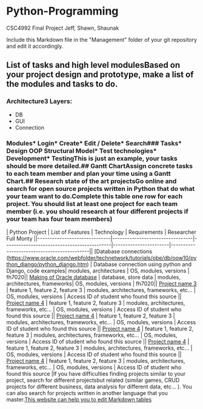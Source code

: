 # Python-Programming
CSC4992 Final Project Jeff, Shawn, Shaunak


Include this Markdown file in the "Management" folder of your git repository and edit it accordingly.
## List of tasks and high level modulesBased on your project design and prototype, make a list of the modules and tasks to do.

### Architecture3 Layers:
*  DB
*  GUI
*  Connection

### Modules*  Login*  Create*  Edit / Delete*  Search### Tasks*  Design OOP Structural Model*  Test technologies*  Development*  TestingThis is just an example, your tasks should be more detailed.## Gantt ChartAssign concrete tasks to each team member and plan your time using a Gantt Chart.## Research state of the art projectsGo online and search for open source projects written in Python that do what your team want to do.Complete this table one row for each project. You should list at least one project for each team member (i.e. you should research at four different projects if your team has four team members)
| Python Project        | List of Features                | Technology                                 | Requirements          | Researcher Full Monty                                ||------------------------------|---------------------------------|--------------------------------------------|-----------------------|--------------------------------------------|| [Database connections (https://www.oracle.com/webfolder/technetwork/tutorials/obe/db/oow10/python_django/python_django.htm)
 | Database connection using python and Django, code examples| modules, architectures | OS, modules, versions | fh7020|| [Making of Oracle database](
https://docs.oracle.com/cd/F49540_01/DOC/server.815/a67772/create.htm#999557) | database, store data | modules, architectures, frameworks| OS, modules, versions | fh7020|| [Project name 3](http://URL) | feature 1, feature 2, feature 3 | modules, architectures, frameworks, etc... | OS, modules, versions | Access ID of student who found this source || [Project name 4](http://URL) | feature 1, feature 2, feature 3 | modules, architectures, frameworks, etc... | OS, modules, versions | Access ID of student who found this source || [Project name 4](http://URL) | feature 1, feature 2, feature 3 | modules, architectures, frameworks, etc... | OS, modules, versions | Access ID of student who found this source || [Project name 4](http://URL) | feature 1, feature 2, feature 3 | modules, architectures, frameworks, etc... | OS, modules, versions | Access ID of student who found this source || [Project name 4](http://URL) | feature 1, feature 2, feature 3 | modules, architectures, frameworks, etc... | OS, modules, versions | Access ID of student who found this source || [Project name 4](http://URL) | feature 1, feature 2, feature 3 | modules, architectures, frameworks, etc... | OS, modules, versions | Access ID of student who found this source |If you have difficulties finding projects similar to your project, search for different projectsbut related (similar games, CRUD projects for different business, data analysis for different data, etc... ). You can also search for projects written in another language that you master.[This website can help you to edit Markdown tables](https://www.tablesgenerator.com/markdown_tables#)
